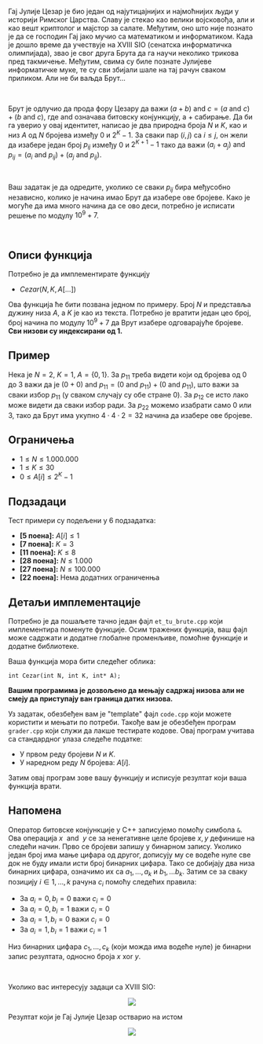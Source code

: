 ﻿Гај Јулије Цезар је био један од најутицајнијих и најмоћнијих људи у историји Римског Царства. Славу је стекао као велики војсковођа, али и као вешт криптолог и мајстор за салате. Међутим, оно што није познато је да се господин Гај јако мучио са математиком и информатиком. Када је дошло време да учествује на XVIII SIO (сенатска информатичка олимпијада), звао је свог друга Брута да га научи неколико трикова  пред такмичење. Међутим, свима су биле познате Јулијеве информатичке муке, те су сви збијали шале на тај рачун сваком приликом. Али не би ваљда Брут...

<br>

Брут је одлучио да прода фору Цезару да важи $(a+b)\text{ and }c=(a\text{ and }c)+(b\text{ and }c)$, где $\text{and}$ означава битовску конјункцију, а $+$ сабирање. Да би га уверио у овај идентитет, написао је два природна броја $N$ и $K$, као и низ $A$ од $N$ бројева између $0$ и $2^K-1$. За сваки пар $(i,j)$ са $i\leq j$, он жели да изабере један број $p_{ij}$ између $0$ и $2^{K+1}-1$ тако да важи $(a_i+a_j)\text{ and } p_{ij}=(a_i\text{ and } p_{ij}) + (a_j\text{ and } p_{ij})$. 

<br>

Ваш задатак је да одредите, уколико се сваки $p_{ij}$ бира међусобно независно, колико је начина имао Брут да изабере ове бројеве. Како је могуће да има много начина да се ово деси, потребно је исписати решење по модулу $10^9+7$.

<br>



## Описи функција

Потребно је да имплементирате функцију

-   $Cezar(N, K, A[\ldots])$

Ова функција ће бити позвана једном по примеру. Број $N$  и представља дужину низа $A$, а $K$ је као из текста. Потребно је вратити један цео број, број начина по модулу $10^9+7$ да Врут изабере одговарајуће бројеве. 
   **Сви низови су индексирани од 1.**

## Пример

Нека је $N=2$, $K=1$,  $A=\{0,1\}$. За $p_{11}$ треба видети који од бројева од $0$ до $3$ важи да је $(0+0)\text{ and }p_{11}=(0\text{ and }p_{11})+(0\text{ and }p_{11})$, што важи за сваки избор $p_{11}$ (у сваком случају су обе стране $0$). За $p_{12}$ се исто лако може видети да сваки избор ради. За $p_{22}$ можемо изабрати само $0$ или $3$, тако да Брут има укупно $4\cdot4\cdot2=32$ начина да изабере ове бројеве.

## Ограничења

-   $1 \leq N \leq 1.000.000$
-   $1 \leq K \leq 30$
-   $0 \leq A[i] \leq 2^K-1$
## Подзадаци

Тест примери су подељени у $6$ подзадатка:

-   **[5 поена]:** $A[i]\leq 1$
-   **[7 поена]:** $K=3$
-   **[11 поена]:** $K\leq 8$
-   **[28 поена]:** $N\leq 1.000$
-   **[27 поена]:** $N\leq 100.000$
-   **[22 поена]:** Нема додатних ограниченња

## Детаљи имплементације

Потребно је да пошаљете тачно један фајл  `et_tu_brute.cpp`  који имплементира поменуте функције. Осим тражених функција, ваш фајл може садржати и додатне глобалне променљиве, помоћне функције и додатне библиотеке.

Ваша функција мора бити следећег облика:

`int Cezar(int N, int K, int* A);`

**Вашим програмима је дозвољено да мењају садржај низова али не смеју да приступају ван граница датих низова.**

Уз задатак, обезбеђен вам је "template" фајл  `code.cpp`  који можете користити и мењати по потреби. Такође вам је обезбеђен програм  `grader.cpp`  који служи да лакше тестирате кодове. Овај програм учитава са стандардног улаза следеће податке:

-   У првом реду бројеви $N$ и $K$.
-   У наредном реду $N$ бројева: $A[i]$.

Затим овај програм зове вашу функцију и исписује резултат који ваша функција врати.

## Напомена

Оператор битовске конјункције у C++ записујемо помоћу симбола  `&`. Ова операција $x\ \text{ and } \ y$ се за ненегативне целе бројеве $x,y$ дефинише на следећи начин. Прво се бројеви запишу у бинарном запису. Уколико један број има мање цифара од другог, дописују му се водеће нуле све док не буду имали исти број бинарних цифара. Тако се добијају два низа бинарних цифара, означимо их са $a_1, \ldots, a_k$ и $b_1, \ldots b_k$. Затим се за сваку позицију $i \in {1, \ldots, k }$ рачуна $c_i$ помоћу следећих правила:

-   За $a_{i} = 0, b_{i} = 0$ важи $c_{i} = 0$
-   За $a_{i} = 0, b_{i} = 1$ важи $c_{i} = 0$
-   За $a_{i} = 1, b_{i} = 0$ важи $c_{i} = 0$
-   За $a_{i} = 1, b_{i} = 1$ важи $c_{i} = 1$

Низ бинарних цифара $c_1, \ldots, c_k$ (који можда има водеће нуле) је бинарни запис резултата, односно броја $x \ \text{xor} \ y$.

<br>

Уколико вас интересују задаци са XVIII SIO:

<p style="text-align: center;">
<img src="https://petljamediastorage.blob.core.windows.net/problemmedia/136039/SIO.png" >
</p>

Резултат који је Гај Јулије Цезар остварио на истом
 
 <p style="text-align: center;">
 
<img src="https://petljamediastorage.blob.core.windows.net/problemmedia/136039/rez.png" >

</p>

